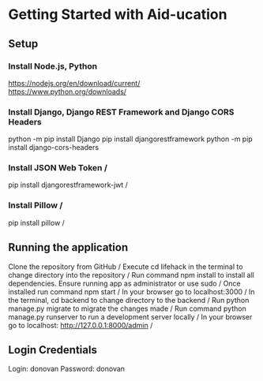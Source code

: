 # Getting Started with Aid-ucation

## Setup

### Install Node.js, Python
https://nodejs.org/en/download/current/  
https://www.python.org/downloads/  

### Install Django, Django REST Framework and Django CORS Headers 
python -m pip install Django 
pip install djangorestframework 
python -m pip install django-cors-headers 

### Install JSON Web Token /
pip install djangorestframework-jwt /

### Install Pillow /
pip install pillow /


## Running the application
Clone the repository from GitHub /
Execute cd lifehack in the terminal to change directory into the repository /
Run command npm install to install all dependencies. Ensure running app as administrator or use sudo /
Once installed run command npm start /
In your browser go to localhost:3000 /
In the terminal, cd backend to change directory to the backend /
Run python manage.py migrate to migrate the changes made /
Run command python manage.py runserver to run a development server locally /
In your browser go to localhost: http://127.0.0.1:8000/admin /

## Login Credentials
Login: donovan
Password: donovan
